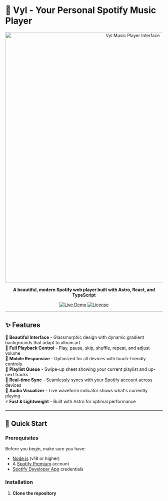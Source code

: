 # 🎵 Vyl - Your Personal Spotify Music Player

<div align="center">
  <img width="800" alt="Vyl Music Player Interface" src="https://github.com/user-attachments/assets/bbda160b-29ea-4ed5-bce2-51cd8c7bddf0" />
  
  **A beautiful, modern Spotify web player built with Astro, React, and TypeScript**
  
  [![Live Demo](https://img.shields.io/badge/demo-live-green)](https://your-vyl-app.vercel.app)
  [![License](https://img.shields.io/badge/license-MIT-blue.svg)](LICENSE)
</div>

---

## ✨ Features

🎨 **Beautiful Interface** - Glassmorphic design with dynamic gradient backgrounds that adapt to album art  
🎵 **Full Playback Control** - Play, pause, skip, shuffle, repeat, and adjust volume  
📱 **Mobile Responsive** - Optimized for all devices with touch-friendly controls  
🎼 **Playlist Queue** - Swipe-up sheet showing your current playlist and up-next tracks  
🔄 **Real-time Sync** - Seamlessly syncs with your Spotify account across devices  
🌊 **Audio Visualizer** - Live waveform indicator shows what's currently playing  
⚡ **Fast & Lightweight** - Built with Astro for optimal performance  

---

## 🚀 Quick Start

### Prerequisites

Before you begin, make sure you have:
- [Node.js](https://nodejs.org/) (v18 or higher)
- A [Spotify Premium](https://www.spotify.com/premium/) account
- [Spotify Developer App](https://developer.spotify.com/dashboard) credentials

### Installation

1. **Clone the repository**
